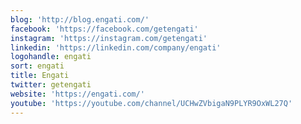 ```yaml
---
blog: 'http://blog.engati.com/'
facebook: 'https://facebook.com/getengati'
instagram: 'https://instagram.com/getengati'
linkedin: 'https://linkedin.com/company/engati'
logohandle: engati
sort: engati
title: Engati
twitter: getengati
website: 'https://engati.com/'
youtube: 'https://youtube.com/channel/UCHwZVbigaN9PLYR9OxWL27Q'
---
```

